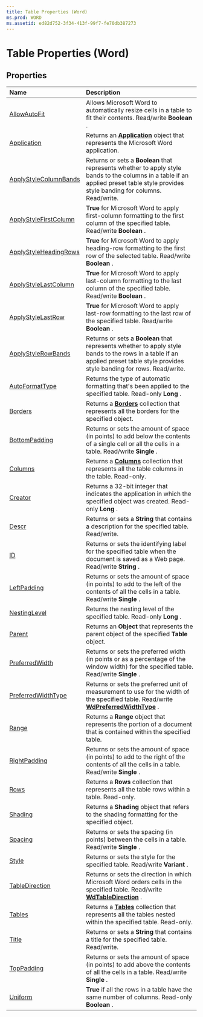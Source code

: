```yaml
---
title: Table Properties (Word)
ms.prod: WORD
ms.assetid: ed82d752-3f34-413f-99f7-fe70db387273
---
```



# Table Properties (Word)

## Properties



|**Name**|**Description**|
|:-----|:-----|
|[AllowAutoFit](table-allowautofit-property-word.md)|Allows Microsoft Word to automatically resize cells in a table to fit their contents. Read/write  **Boolean** .|
|[Application](table-application-property-word.md)|Returns an  **[Application](application-object-word.md)** object that represents the Microsoft Word application.|
|[ApplyStyleColumnBands](table-applystylecolumnbands-property-word.md)|Returns or sets a  **Boolean** that represents whether to apply style bands to the columns in a table if an applied preset table style provides style banding for columns. Read/write.|
|[ApplyStyleFirstColumn](table-applystylefirstcolumn-property-word.md)| **True** for Microsoft Word to apply first-column formatting to the first column of the specified table. Read/write **Boolean** .|
|[ApplyStyleHeadingRows](table-applystyleheadingrows-property-word.md)| **True** for Microsoft Word to apply heading-row formatting to the first row of the selected table. Read/write **Boolean** .|
|[ApplyStyleLastColumn](table-applystylelastcolumn-property-word.md)| **True** for Microsoft Word to apply last-column formatting to the last column of the specified table. Read/write **Boolean** .|
|[ApplyStyleLastRow](table-applystylelastrow-property-word.md)| **True** for Microsoft Word to apply last-row formatting to the last row of the specified table. Read/write **Boolean** .|
|[ApplyStyleRowBands](table-applystylerowbands-property-word.md)|Returns or sets a  **Boolean** that represents whether to apply style bands to the rows in a table if an applied preset table style provides style banding for rows. Read/write.|
|[AutoFormatType](table-autoformattype-property-word.md)|Returns the type of automatic formatting that's been applied to the specified table. Read-only  **Long** .|
|[Borders](table-borders-property-word.md)|Returns a  **[Borders](borders-object-word.md)** collection that represents all the borders for the specified object.|
|[BottomPadding](table-bottompadding-property-word.md)|Returns or sets the amount of space (in points) to add below the contents of a single cell or all the cells in a table. Read/write  **Single** .|
|[Columns](table-columns-property-word.md)|Returns a  **[Columns](columns-object-word.md)** collection that represents all the table columns in the table. Read-only.|
|[Creator](table-creator-property-word.md)|Returns a 32-bit integer that indicates the application in which the specified object was created. Read-only  **Long** .|
|[Descr](table-descr-property-word.md)|Returns or sets a  **String** that contains a description for the specified table. Read/write.|
|[ID](table-id-property-word.md)|Returns or sets the identifying label for the specified table when the document is saved as a Web page. Read/write  **String** .|
|[LeftPadding](table-leftpadding-property-word.md)|Returns or sets the amount of space (in points) to add to the left of the contents of all the cells in a table. Read/write  **Single** .|
|[NestingLevel](table-nestinglevel-property-word.md)|Returns the nesting level of the specified table. Read-only  **Long** .|
|[Parent](table-parent-property-word.md)|Returns an  **Object** that represents the parent object of the specified **Table** object.|
|[PreferredWidth](table-preferredwidth-property-word.md)|Returns or sets the preferred width (in points or as a percentage of the window width) for the specified table. Read/write  **Single** .|
|[PreferredWidthType](table-preferredwidthtype-property-word.md)|Returns or sets the preferred unit of measurement to use for the width of the specified table. Read/write  **[WdPreferredWidthType](wdpreferredwidthtype-enumeration-word.md)** .|
|[Range](table-range-property-word.md)|Returns a  **Range** object that represents the portion of a document that is contained within the specified table.|
|[RightPadding](table-rightpadding-property-word.md)|Returns or sets the amount of space (in points) to add to the right of the contents of all the cells in a table. Read/write  **Single** .|
|[Rows](table-rows-property-word.md)|Returns a  **Rows** collection that represents all the table rows within a table. Read-only.|
|[Shading](table-shading-property-word.md)|Returns a  **Shading** object that refers to the shading formatting for the specified object.|
|[Spacing](table-spacing-property-word.md)|Returns or sets the spacing (in points) between the cells in a table. Read/write  **Single** .|
|[Style](table-style-property-word.md)|Returns or sets the style for the specified table. Read/write  **Variant** .|
|[TableDirection](table-tabledirection-property-word.md)|Returns or sets the direction in which Microsoft Word orders cells in the specified table. Read/write  **[WdTableDirection](wdtabledirection-enumeration-word.md)** .|
|[Tables](table-tables-property-word.md)|Returns a  **[Tables](tables-object-word.md)** collection that represents all the tables nested within the specified table. Read-only.|
|[Title](table-title-property-word.md)|Returns or sets a  **String** that contains a title for the specified table. Read/write.|
|[TopPadding](table-toppadding-property-word.md)|Returns or sets the amount of space (in points) to add above the contents of all the cells in a table. Read/write  **Single** .|
|[Uniform](table-uniform-property-word.md)| **True** if all the rows in a table have the same number of columns. Read-only **Boolean** .|

